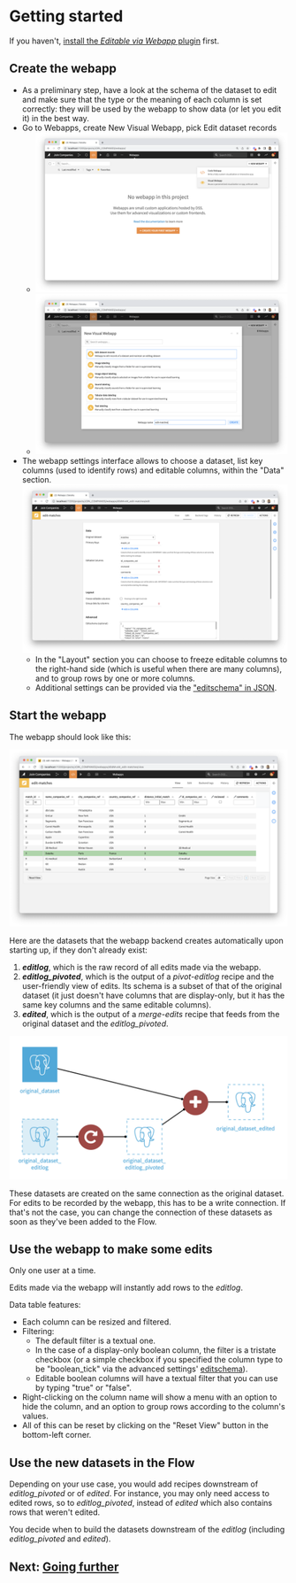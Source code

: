 # Getting started

If you haven't, [install the _Editable via Webapp_ plugin](install-plugin) first.

## Create the webapp

* As a preliminary step, have a look at the schema of the dataset to edit and make sure that the type or the meaning of each column is set correctly: they will be used by the webapp to show data (or let you edit it) in the best way.
* Go to Webapps, create New Visual Webapp, pick Edit dataset records
  * ![](new_visual_webapp.png)
  * ![](new_visual_webapp_2.png)
* The webapp settings interface allows to choose a dataset, list key columns (used to identify rows) and editable columns, within the "Data" section. ![](new_visual_webapp_3.png)
  * In the "Layout" section you can choose to freeze editable columns to the right-hand side (which is useful when there are many columns), and to group rows by one or more columns.
  * Additional settings can be provided via the ["editschema" in JSON](editschema).

## Start the webapp

The webapp should look like this:

![](webapp.png)

Here are the datasets that the webapp backend creates automatically upon starting up, if they don't already exist:

 1. **_editlog_**, which is the raw record of all edits made via the webapp.
 2. **_editlog\_pivoted_**, which is the output of a _pivot-editlog_ recipe and the user-friendly view of edits. Its schema is a subset of that of the original dataset (it just doesn't have columns that are display-only, but it has the same key columns and the same editable columns).
 3. **_edited_**, which is the output of a _merge-edits_ recipe that feeds from the original dataset and the _editlog\_pivoted_.

![](new_datasets.png)

These datasets are created on the same connection as the original dataset. For edits to be recorded by the webapp, this has to be a write connection. If that's not the case, you can change the connection of these datasets as soon as they've been added to the Flow.

## Use the webapp to make some edits

Only one user at a time.

Edits made via the webapp will instantly add rows to the _editlog_.

Data table features:

* Each column can be resized and filtered.
* Filtering:
  * The default filter is a textual one.
  * In the case of a display-only boolean column, the filter is a tristate checkbox (or a simple checkbox if you specified the column type to be "boolean_tick" via the advanced settings' [editschema](editschema)).
  * Editable boolean columns will have a textual filter that you can use by typing "true" or "false".
* Right-clicking on the column name will show a menu with an option to hide the column, and an option to group rows according to the column's values.
* All of this can be reset by clicking on the "Reset View" button in the bottom-left corner.

## Use the new datasets in the Flow

Depending on your use case, you would add recipes downstream of _editlog\_pivoted_ or of _edited_. For instance, you may only need access to edited rows, so to _editlog\_pivoted_, instead of _edited_ which also contains rows that weren't edited.

You decide when to build the datasets downstream of the _editlog_ (including _editlog\_pivoted_ and _edited_).
## Next: [Going further](going-further)
